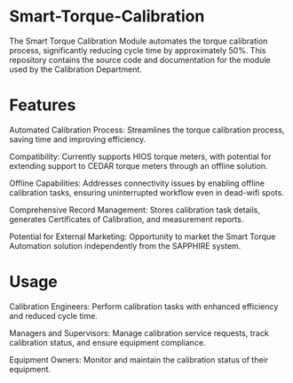 # Smart-Torque-Calibration
The Smart Torque Calibration Module automates the torque calibration process, significantly reducing cycle time by approximately 50%. This repository contains the source code and documentation for the module used by the Calibration Department.

# Features
Automated Calibration Process: Streamlines the torque calibration process, saving time and improving efficiency.

Compatibility: Currently supports HIOS torque meters, with potential for extending support to CEDAR torque meters through an offline solution.

Offline Capabilities: Addresses connectivity issues by enabling offline calibration tasks, ensuring uninterrupted workflow even in dead-wifi spots.

Comprehensive Record Management: Stores calibration task details, generates Certificates of Calibration, and measurement reports.

Potential for External Marketing: Opportunity to market the Smart Torque Automation solution independently from the SAPPHIRE system.

# Usage
Calibration Engineers: Perform calibration tasks with enhanced efficiency and reduced cycle time.

Managers and Supervisors: Manage calibration service requests, track calibration status, and ensure equipment compliance.

Equipment Owners: Monitor and maintain the calibration status of their equipment.
